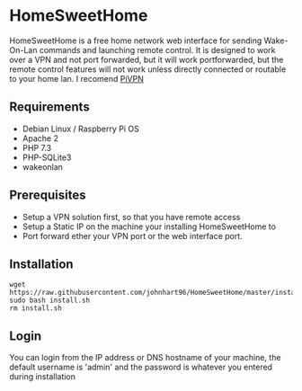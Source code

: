 # HomeSweetHome
HomeSweetHome is a free home network web interface for sending Wake-On-Lan commands and launching remote control. It is designed to work over a VPN and not port forwarded, but it will work portforwarded, but the remote control features will not work unless directly connected or routable to your home lan. I recomend [PiVPN](https://www.pivpn.io/)

## Requirements
* Debian Linux / Raspberry Pi OS
* Apache 2
* PHP 7.3
* PHP-SQLite3
* wakeonlan

## Prerequisites
* Setup a VPN solution first, so that you have remote access
* Setup a Static IP on the machine your installing HomeSweetHome to
* Port forward ether your VPN port or the web interface port.

## Installation
```console
wget https://raw.githubusercontent.com/johnhart96/HomeSweetHome/master/install.sh
sudo bash install.sh
rm install.sh
```
 
 ## Login
 You can login from the IP address or DNS hostname of your machine, the default username is 'admin' and the password is whatever you entered during installation

